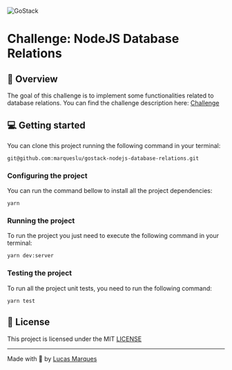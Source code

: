 <img alt="GoStack" src="https://storage.googleapis.com/golden-wind/bootcamp-gostack/header-desafios.png" />

# Challenge: NodeJS Database Relations

## :rocket: Overview

The goal of this challenge is to implement some functionalities related to database relations.
You can find the challenge description here: [Challenge](hhttps://github.com/Rocketseat/bootcamp-gostack-desafios/tree/master/desafio-database-relations)

## :computer: Getting started

You can clone this project running the following command in your terminal:

```
git@github.com:marqueslu/gostack-nodejs-database-relations.git
```

### Configuring the project

You can run the command bellow to install all the project dependencies:

```
yarn
```

### Running the project

To run the project you just need to execute the following command in your terminal:

```
yarn dev:server
```

### Testing the project

To run all the project unit tests, you need to run the following command:

```
yarn test
```

## :memo: License

This project is licensed under the MIT [LICENSE](https://github.com/marqueslu/gostack-nodejs-database-relations/blob/master/LICENSE)

---

Made with :purple_heart: by [Lucas Marques](https://github.com/marqueslu)
